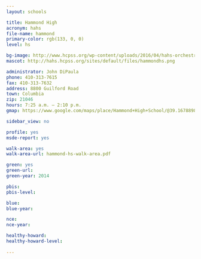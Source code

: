 ```yaml
---
layout: schools

title: Hammond High
acronym: hahs
file-name: hammond
primary-color: rgb(133, 0, 0)
level: hs

bg-image: http://www.hcpss.org/wp-content/uploads/2016/04/hahs-orchestra-students.jpg
mascot: http://hahs.hcpss.org/sites/default/files/hammondhs.png

administrator: John DiPaula
phone: 410-313-7615
fax: 410-313-7632
address: 8800 Guilford Road
town: Columbia
zip: 21046
hours: 7:25 a.m. – 2:10 p.m.
gmap: https://www.google.com/maps/place/Hammond+High+School/@39.1678898,-76.8628862,17z/data=!3m1!4b1!4m2!3m1!1s0x89b7de68b135848f:0xea138e5c7c39dad?hl=en

sidebar_view: no

profile: yes
msde-report: yes

walk-area: yes
walk-area-url: hammond-hs-walk-area.pdf

green: yes
green-url:
green-year: 2014

pbis:
pbis-level:

blue: 
blue-year: 

nce:
nce-year:

healthy-howard:
healthy-howard-level:
 
---
```


